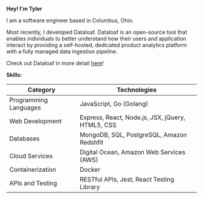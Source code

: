 **Hey! I'm Tyler**

I am a software engineer based in Columbus, Ohio. 

Most recently, I developed Dataloaf. Dataloaf is an open-source tool that enables individuals to better understand how their users and application interact by providing a self-hosted, dedicated product analytics platform with a fully managed data ingestion pipeline. 

Check out Dataloaf in more detail [here](https://data-loaf.com/)!

**Skills:**

| Category | Technologies |
| --- | --- |
| Programming Languages | JavaScript, Go (Golang) |
| Web Development | Express, React, Node.js, JSX, jQuery, HTML5, CSS |
| Databases | MongoDB, SQL, PostgreSQL, Amazon Redshfit |
| Cloud Services | Digital Ocean, Amazon Web Services (AWS) |
| Containerization | Docker |
| APIs and Testing | RESTful APIs, Jest, React Testing Library |

<!--
**tyler-wenzel/tyler-wenzel** is a ✨ _special_ ✨ repository because its `README.md` (this file) appears on your GitHub profile.

Here are some ideas to get you started:

- 🔭 I’m currently working on ...
- 🌱 I’m currently learning ...
- 👯 I’m looking to collaborate on ...
- 🤔 I’m looking for help with ...
- 💬 Ask me about ...
- 📫 How to reach me: ...
- 😄 Pronouns: ...
- ⚡ Fun fact: ...
-->
